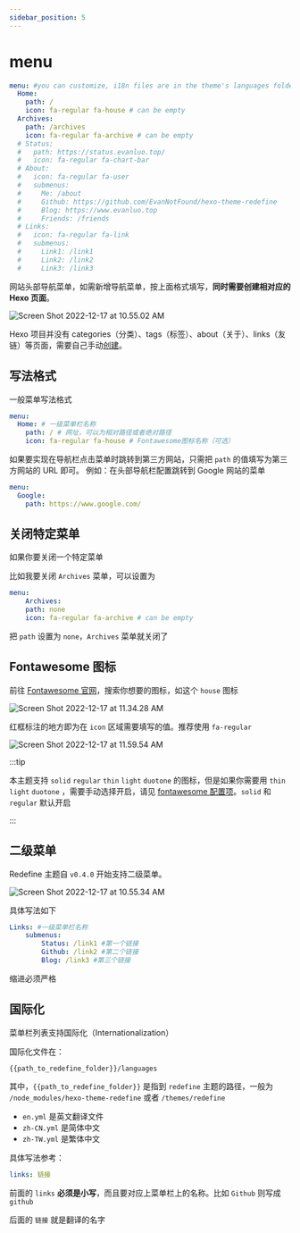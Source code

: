 ```yaml
---
sidebar_position: 5
---
```


# menu

```yaml
menu: #you can customize, i18n files are in the theme's languages folder. fa-regular recommended
  Home: 
    path: / 
    icon: fa-regular fa-house # can be empty
  Archives: 
    path: /archives 
    icon: fa-regular fa-archive # can be empty
  # Status: 
  #   path: https://status.evanluo.top/
  #   icon: fa-regular fa-chart-bar
  # About: 
  #   icon: fa-regular fa-user
  #   submenus:
  #     Me: /about
  #     Github: https://github.com/EvanNotFound/hexo-theme-redefine
  #     Blog: https://www.evanluo.top
  #     Friends: /friends
  # Links: 
  #   icon: fa-regular fa-link
  #   submenus:
  #     Link1: /link1
  #     Link2: /link2
  #     Link3: /link3
```

网站头部导航菜单，如需新增导航菜单，按上面格式填写，**同时需要创建相对应的 Hexo 页面**。

![Screen Shot 2022-12-17 at 10.55.02 AM](https://evan.beee.top/img/Screen%20Shot%202022-12-17%20at%2010.55.02%20AM.png)

Hexo 项目并没有 categories（分类）、tags（标签）、about（关于）、links（友链）等页面，需要自己手动[创建](https://redefine-docs.ohevan.com/docs/advanced/new-page)。

## 写法格式

一般菜单写法格式

```yaml
menu:
  Home: # 一级菜单栏名称
    path: / # 网址，可以为相对路径或者绝对路径
    icon: fa-regular fa-house # Fontawesome图标名称（可选）
```

如果要实现在导航栏点击菜单时跳转到第三方网站，只需把 `path` 的值填写为第三方网站的 URL 即可。
例如：在头部导航栏配置跳转到 Google 网站的菜单

```yaml
menu:
  Google: 
  	path: https://www.google.com/
```

## 关闭特定菜单

如果你要关闭一个特定菜单

比如我要关闭 `Archives` 菜单，可以设置为

```yaml
menu:
	Archives: 
    path: none 
    icon: fa-regular fa-archive # can be empty
```

把 `path` 设置为 `none`，`Archives` 菜单就关闭了

## Fontawesome 图标

前往 [Fontawesome 官网](https://fontawesome.com/search)，搜索你想要的图标，如这个 `house` 图标

![Screen Shot 2022-12-17 at 11.34.28 AM](https://evan.beee.top/img/Screen%20Shot%202022-12-17%20at%2011.34.28%20AM.png)



红框标注的地方即为在 `icon` 区域需要填写的值。推荐使用 `fa-regular` 

![Screen Shot 2022-12-17 at 11.59.54 AM](https://evan.beee.top/img/Screen%20Shot%202022-12-17%20at%2011.59.54%20AM.png)

:::tip

本主题支持 `solid` `regular` `thin` `light` `duotone` 的图标，但是如果你需要用 `thin` `light` `duotone` ，需要手动选择开启，请见 [fontawesome 配置项](https://redefine-docs.evanluo.top/docs/configuration-guide/fontawesome)。`solid` 和 `regular` 默认开启

:::

## 二级菜单

Redefine 主题自 `v0.4.0` 开始支持二级菜单。

![Screen Shot 2022-12-17 at 10.55.34 AM](https://evan.beee.top/img/Screen%20Shot%202022-12-17%20at%2010.55.34%20AM.png)

具体写法如下

```yaml
Links: #一级菜单栏名称
	submenus: 
		Status: /link1 #第一个链接
		Github: /link2 #第二个链接
		Blog: /link3 #第三个链接
```

缩进必须严格

## 国际化

菜单栏列表支持国际化（Internationalization）

国际化文件在：

```shell
{{path_to_redefine_folder}}/languages
```

其中，`{{path_to_redefine_folder}}` 是指到 `redefine` 主题的路径，一般为 `/node_modules/hexo-theme-redefine` 或者 `/themes/redefine`

- `en.yml` 是英文翻译文件
- `zh-CN.yml` 是简体中文
- `zh-TW.yml` 是繁体中文

具体写法参考：

```yaml
links: 链接
```

前面的 `links` **必须是小写**，而且要对应上菜单栏上的名称。比如 `Github` 则写成 `github`

后面的 `链接` 就是翻译的名字

